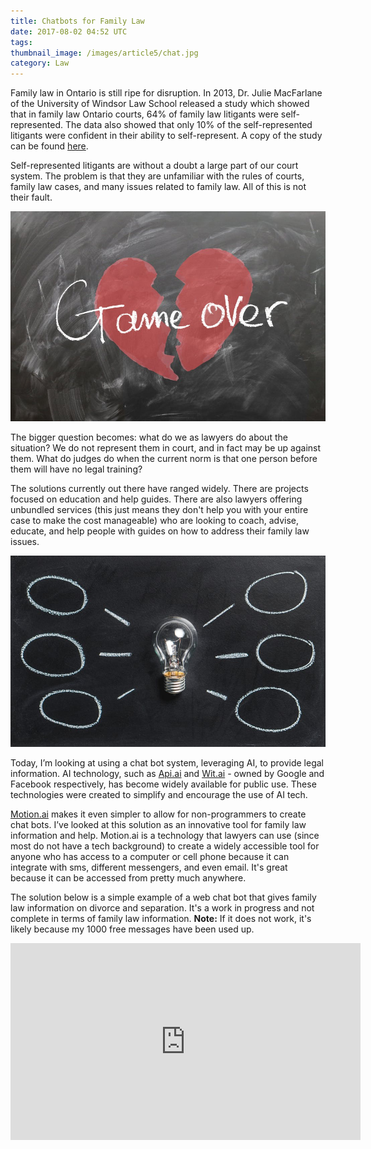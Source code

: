 ```yaml
---
title: Chatbots for Family Law
date: 2017-08-02 04:52 UTC
tags:
thumbnail_image: /images/article5/chat.jpg
category: Law
---
```


Family law in Ontario is still ripe for disruption. In 2013, Dr. Julie MacFarlane of the University of Windsor Law School released a study which showed that in family law Ontario courts, 64% of family law litigants were self-represented. The data also showed that only 10% of the self-represented litigants were confident in their ability to self-represent. A copy of the study can be found <a class="post-link" href="http://www.lsuc.on.ca/uploadedFiles/For_the_Public/About_the_Law_Society/Convocation_Decisions/2014/Self-represented_project.pdf"> here</a>.

Self-represented litigants are without a doubt a large part of our court system. The problem is that they are unfamiliar with the rules of courts, family law cases, and many issues related to family law. All of this is not their fault.

![separate](/images/article5/separate.jpeg)

The bigger question becomes: what do we as lawyers do about the situation? We do not represent them in court, and in fact may be up against them. What do judges do when the current norm is that one person before them will have no legal training?

The solutions currently out there have ranged widely. There are projects focused on education and help guides. There are also lawyers offering unbundled services (this just means they don't help you with your entire case to make the cost manageable) who are looking to coach, advise, educate, and help people with guides on how to address their family law issues.

![solutions](/images/article5/solution.jpeg)

Today, I’m looking at using a chat bot system, leveraging AI, to provide legal information. AI technology, such as <a class="post-link" href="https://api.ai/">Api.ai</a> and <a class="post-link" href="https://wit.ai/">Wit.ai</a> - owned by Google and Facebook respectively, has become widely available for public use. These technologies were created to simplify and encourage the use of AI tech.

<a class="post-link" href="https://www.motion.ai/">Motion.ai</a> makes it even simpler to allow for non-programmers to create chat bots. I’ve looked at this solution as an innovative tool for family law information and help. Motion.ai is a technology that lawyers can use (since most do not have a tech background) to create a widely accessible tool for anyone who has access to a computer or cell phone because it can integrate with sms, different messengers, and even email. It's great because it can be accessed from pretty much anywhere.

The solution below is a simple example of a web chat bot that gives family law information on divorce and separation. It's a work in progress and not complete in terms of family law information. **Note:** If it does not work, it's likely because my 1000 free messages have been used up.

<div class="video-container">
    <iframe src="https://api.motion.ai/webchat/72000?color=3588eb&sendBtn=SEND&inputBox=Type%20something...&token=3495dc0228d1912e80f4d40ad1ffcb65" height="315" width="560" allowfullscreen="" frameborder="0">
    </iframe>
</div>

